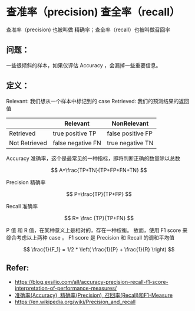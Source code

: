 # 查准率（precision) 查全率（recall）

查准率（precision) 也被叫做 精确率；查全率（recall）也被叫做召回率

## 问题：

一些很倾斜的样本，如果仅评估 Accuracy ，会漏掉一些重要信息。

## 定义：

Relevant: 我们想从一个样本中标记到的 case
Retrieved: 我们的预测结果的返回值

|               | Relevant | NonRelevant |
| -             | - | - |
| Retrieved     | true positive  TP | false positive FP |
| Not Retrieved | false negative FN | true negative  TN |


Accuracy 准确率，这个是最常见的一种指标，即将判断正确的数量除以总数

$$ A=\frac{TP+TN}{TP+FP+FN+TN} $$  


Precision 精确率

$$ P=\frac{TP}{TP+FP} $$  

Recall 准确率

$$ R= \frac {TP}{TP+FN} $$

P 值 和 R 值，在某种意义上是相对的，存在一种权衡。
故而，使用 F1 score 来综合考虑以上两种 case 。
F1 score 是 Precision 和 Recall 的调和平均值

$$ \frac{1}{F_1} = 1/2 * \left( \frac{1}{P} + \frac{1}{R} \right) $$


## Refer:
- https://blog.exsilio.com/all/accuracy-precision-recall-f1-score-interpretation-of-performance-measures/
- [准确率(Accuracy), 精确率(Precision), 召回率(Recall)和F1-Measure](https://blog.argcv.com/articles/1036.c)
- https://en.wikipedia.org/wiki/Precision_and_recall